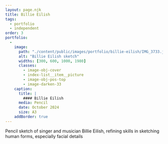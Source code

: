```yaml
---
layout: page.njk
title: Billie Eilish
tags:
  - portfolio
  - independent
order: 3
portfolio:
  -
    image:
      path: "./content/public/images/portfolio/billie-eilish/IMG_3733.jpeg"
      alt: "Billie Eilish sketch"
      widths: [300, 600, 1000, 1980]
      classes:
        - image-obj-cover
        - index-list__item__picture
        - image-obj-pos-top
        - image-darken-33
    caption:
      title: |
        #### Billie Eilish
      media: Pencil
      date: October 2024
      size: A3
    addBorder: true
---
```


Pencil sketch of singer and musician Billie Eilish, refining skills in sketching human forms, especially facial details

